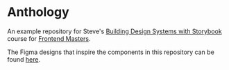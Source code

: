 # Anthology

An example repository for Steve's [Building Design Systems with Storybook](https://stevekinney.net/courses/storybook) course for [Frontend Masters](https://frontendmasters.com).

The Figma designs that inspire the components in this repository can be found [here](https://www.figma.com/file/Qhb4PJucNK8bgvf4N65Jrm/Anthology?type=design&node-id=0%3A1&mode=design&t=Dr1OUnsNFnelFSUN-1).
